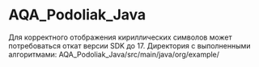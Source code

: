 # AQA_Podoliak_Java
Для корректного отображения кириллических символов может потребоваться откат версии SDK до 17.
Директория с выполненными алгоритмами: AQA_Podoliak_Java/src/main/java/org/example/
